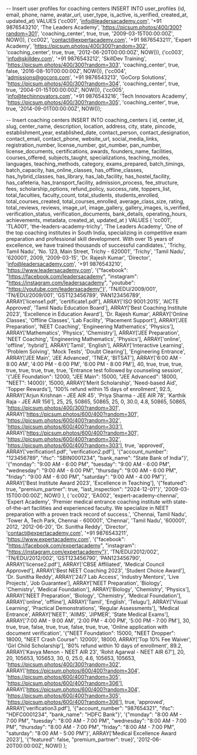 -- Insert user profiles for coaching centers
INSERT INTO user_profiles (id, email, phone, name, avatar_url, user_type, is_active, is_verified, created_at, updated_at) VALUES
('cc001', 'info@leadersacademy.com', '+91 9876543210', 'The Leaders Academy', 'https://picsum.photos/400/300?random=301', 'coaching_center', true, true, '2009-03-15T00:00:00Z', NOW()),
('cc002', 'contact@expertacademy.com', '+91 9876543211', 'Expert Academy', 'https://picsum.photos/400/300?random=302', 'coaching_center', true, true, '2012-06-20T00:00:00Z', NOW()),
('cc003', 'info@skilldev.com', '+91 9876543212', 'SkillDev Training', 'https://picsum.photos/400/300?random=303', 'coaching_center', true, false, '2016-08-10T00:00:00Z', NOW()),
('cc004', 'admissions@gocorp.com', '+91 9876543213', 'GoCorp Solutions', 'https://picsum.photos/400/300?random=304', 'coaching_center', true, true, '2004-01-15T00:00:00Z', NOW()),
('cc005', 'info@techinnovators.com', '+91 9876543216', 'Tech Innovators Academy', 'https://picsum.photos/400/300?random=305', 'coaching_center', true, true, '2014-09-01T00:00:00Z', NOW());

-- Insert coaching centers
INSERT INTO coaching_centers (
id, center_id, slug, center_name, description, location, address, city, state, pincode,
establishment_year, established_date, contact_person, contact_designation, contact_email, contact_phone,
website_url, social_media_links, registration_number, license_number, gst_number, pan_number,
license_documents, certifications, awards, founders_name, facilities, courses_offered, subjects_taught,
specializations, teaching_modes, languages, teaching_methods, category, exams_prepared, batch_timings,
batch_capacity, has_online_classes, has_offline_classes, has_hybrid_classes, has_library, has_lab_facility,
has_hostel_facility, has_cafeteria, has_transport_facility, admission_process, fee_structure, fees,
scholarship_options, refund_policy, success_rate, toppers_list, total_faculties, faculty_count,
total_students, students_enrolled, total_courses_created, total_courses_enrolled, average_class_size,
rating, total_reviews, reviews, image_url, image_gallery, gallery_images, is_verified,
verification_status, verification_documents, bank_details, operating_hours, achievements, metadata,
created_at, updated_at
) VALUES
(
'cc001', 'TLA001', 'the-leaders-academy-trichy', 'The Leaders Academy',
'One of the top coaching institutes in South India, specializing in competitive exam preparation and professional skill development. With over 15 years of excellence, we have trained thousands of successful candidates.',
'Trichy, Tamil Nadu', 'No. 123, Main Street, Trichy - 620001', 'Trichy', 'Tamil Nadu', '620001',
2009, '2009-03-15', 'Dr. Rajesh Kumar', 'Director', 'info@leadersacademy.com', '+91 9876543210',
'https://www.leadersacademy.com',
'{"facebook": "https://facebook.com/leadersacademy", "instagram": "https://instagram.com/leadersacademy", "youtube": "https://youtube.com/leadersacademy"}',
'TN/EDU/2009/001', 'TN/EDU/2009/001', 'GST123456789', 'PAN123456789',
ARRAY['license1.pdf', 'certificate1.pdf'], ARRAY['ISO 9001:2015', 'AICTE Approved', 'Tamil Nadu Education Board'],
ARRAY['Best Coaching Institute 2023', 'Excellence in Education Award'], 'Dr. Rajesh Kumar',
ARRAY['Online Classes', 'Offline Classes', 'Lab Facility', 'Placement Support'],
ARRAY['JEE Preparation', 'NEET Coaching', 'Engineering Mathematics', 'Physics'],
ARRAY['Mathematics', 'Physics', 'Chemistry'], ARRAY['JEE Preparation', 'NEET Coaching', 'Engineering Mathematics', 'Physics'],
ARRAY['online', 'offline', 'hybrid'], ARRAY['Tamil', 'English'],
ARRAY['Interactive Learning', 'Problem Solving', 'Mock Tests', 'Doubt Clearing'], 'Engineering Entrance',
ARRAY['JEE Main', 'JEE Advanced', 'TNEA', 'BITSAT'], ARRAY['6:00 AM - 8:00 AM', '4:00 PM - 6:00 PM', '6:00 PM - 8:00 PM'],
40, true, true, true, true, true, true, true, true,
'Entrance test followed by counseling session',
'{"JEE Foundation": 12000, "JEE Main": 15000, "JEE Advanced": 18000, "NEET": 14000}',
15000, ARRAY['Merit Scholarship', 'Need-based Aid', 'Topper Rewards'],
'100% refund within 15 days of enrollment', 92.5,
ARRAY['Arjun Krishnan - JEE AIR 45', 'Priya Sharma - JEE AIR 78', 'Karthik Raja - JEE AIR 156'],
25, 25, 50865, 50865, 25, 0, 30.0, 4.8, 50865, 50865,
'https://picsum.photos/400/300?random=301',
ARRAY['https://picsum.photos/600/400?random=301', 'https://picsum.photos/600/400?random=302', 'https://picsum.photos/600/400?random=303'],
ARRAY['https://picsum.photos/600/400?random=301', 'https://picsum.photos/600/400?random=302', 'https://picsum.photos/600/400?random=303'],
true, 'approved', ARRAY['verification1.pdf', 'verification2.pdf'],
'{"account_number": "123456789", "ifsc": "SBIN0001234", "bank_name": "State Bank of India"}',
'{"monday": "9:00 AM - 6:00 PM", "tuesday": "9:00 AM - 6:00 PM", "wednesday": "9:00 AM - 6:00 PM", "thursday": "9:00 AM - 6:00 PM", "friday": "9:00 AM - 6:00 PM", "saturday": "9:00 AM - 4:00 PM"}',
ARRAY['Best Institute Award 2023', 'Excellence in Teaching'],
'{"featured": true, "premium_partner": true, "last_inspection": "2024-12-01"}',
'2009-03-15T00:00:00Z', NOW()
),
(
'cc002', 'EA002', 'expert-academy-chennai', 'Expert Academy',
'Premier medical entrance coaching institute with state-of-the-art facilities and experienced faculty. We specialize in NEET preparation with a proven track record of success.',
'Chennai, Tamil Nadu', 'Tower A, Tech Park, Chennai - 600001', 'Chennai', 'Tamil Nadu', '600001',
2012, '2012-06-20', 'Dr. Sunitha Reddy', 'Director', 'contact@expertacademy.com', '+91 9876543211',
'https://www.expertacademy.com',
'{"facebook": "https://facebook.com/expertacademy", "instagram": "https://instagram.com/expertacademy"}',
'TN/EDU/2012/002', 'TN/EDU/2012/002', 'GST123456790', 'PAN123456790',
ARRAY['license2.pdf'], ARRAY['CBSE Affiliated', 'Medical Council Approved'],
ARRAY['Best NEET Coaching 2023', 'Student Choice Award'], 'Dr. Sunitha Reddy',
ARRAY['24/7 Lab Access', 'Industry Mentors', 'Live Projects', 'Job Guarantee'],
ARRAY['NEET Preparation', 'Biology', 'Chemistry', 'Medical Foundation'],
ARRAY['Biology', 'Chemistry', 'Physics'], ARRAY['NEET Preparation', 'Biology', 'Chemistry', 'Medical Foundation'],
ARRAY['online', 'offline'], ARRAY['Tamil', 'English', 'Telugu'],
ARRAY['Visual Learning', 'Practical Demonstrations', 'Regular Assessments'], 'Medical Entrance',
ARRAY['NEET', 'AIIMS', 'JIPMER', 'State Medical Exams'], ARRAY['7:00 AM - 9:00 AM', '2:00 PM - 4:00 PM', '5:00 PM - 7:00 PM'],
30, true, true, false, true, true, false, true, true,
'Online application with document verification',
'{"NEET Foundation": 15000, "NEET Dropper": 18000, "NEET Crash Course": 12000}',
18000, ARRAY['Top 10% Fee Waiver', 'Girl Child Scholarship'],
'80% refund within 10 days of enrollment', 89.2,
ARRAY['Kavya Menon - NEET AIR 23', 'Rohit Agarwal - NEET AIR 67'],
20, 20, 105653, 105653, 30, 0, 25.0, 4.6, 105653, 105653,
'https://picsum.photos/400/300?random=302',
ARRAY['https://picsum.photos/600/400?random=304', 'https://picsum.photos/600/400?random=305', 'https://picsum.photos/600/400?random=306'],
ARRAY['https://picsum.photos/600/400?random=304', 'https://picsum.photos/600/400?random=305', 'https://picsum.photos/600/400?random=306'],
true, 'approved', ARRAY['verification3.pdf'],
'{"account_number": "987654321", "ifsc": "HDFC0001234", "bank_name": "HDFC Bank"}',
'{"monday": "8:00 AM - 7:00 PM", "tuesday": "8:00 AM - 7:00 PM", "wednesday": "8:00 AM - 7:00 PM", "thursday": "8:00 AM - 7:00 PM", "friday": "8:00 AM - 7:00 PM", "saturday": "8:00 AM - 5:00 PM"}',
ARRAY['Medical Excellence Award 2023'],
'{"featured": false, "premium_partner": true}',
'2012-06-20T00:00:00Z', NOW()
);
